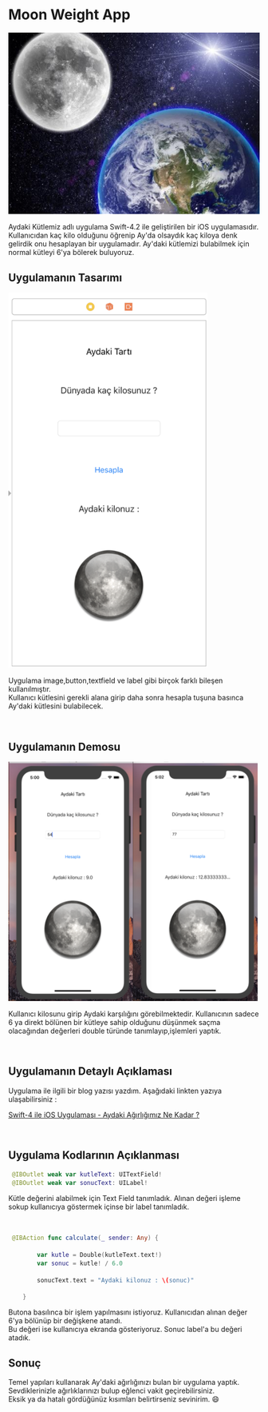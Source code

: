 # Moon Weight App

![Screenshot](world.jpg)

Aydaki Kütlemiz adlı uygulama Swift-4.2 ile geliştirilen bir iOS uygulamasıdır.
Kullanıcıdan kaç kilo olduğunu öğrenip Ay'da olsaydık kaç kiloya denk gelirdik onu hesaplayan bir uygulamadır.
Ay'daki kütlemizi bulabilmek için normal kütleyi 6'ya bölerek buluyoruz. <br>


## Uygulamanın Tasarımı

<img src="res1.png" width="400" /> 

Uygulama image,button,textfield ve label gibi birçok farklı bileşen kullanılmıştır.<br>
Kullanıcı kütlesini gerekli alana girip daha sonra hesapla tuşuna basınca Ay'daki kütlesini bulabilecek.

<br>

## Uygulamanın Demosu

<img src="screen1.png" width="500" /> 

Kullanıcı kilosunu girip Aydaki karşılığını görebilmektedir. Kullanıcının sadece 6 ya direkt bölünen bir kütleye
sahip olduğunu düşünmek saçma olacağından değerleri double türünde tanımlayıp,işlemleri yaptık.

<br>

## Uygulamanın Detaylı Açıklaması

Uygulama ile ilgili bir blog yazısı yazdım. Aşağıdaki linkten yazıya ulaşabilirsiniz : 

[Swift-4 ile iOS Uygulaması - Aydaki Ağırlığımız Ne Kadar ?](https://medium.com/@halilozel1903/swift-4-ile-ios-uygulamas%C4%B1-aydaki-k%C3%BCtlemiz-ne-kadar-73084561f838)

<br>


## Uygulama Kodlarının Açıklanması


```swift 
 @IBOutlet weak var kutleText: UITextField!
 @IBOutlet weak var sonucText: UILabel!
```
Kütle değerini alabilmek için Text Field tanımladık. Alınan değeri işleme sokup kullanıcıya göstermek içinse bir label tanımladık.

<br>

```swift 
 @IBAction func calculate(_ sender: Any) {
        
        var kutle = Double(kutleText.text!)
        var sonuc = kutle! / 6.0
        
        sonucText.text = "Aydaki kilonuz : \(sonuc)"
        
    }
```

Butona basılınca bir işlem yapılmasını istiyoruz. Kullanıcıdan alınan değer 6'ya bölünüp bir değişkene atandı.
<br> Bu değeri ise kullanıcıya ekranda gösteriyoruz. Sonuc label'a bu değeri atadık. <br>


## Sonuç

Temel yapıları kullanarak Ay'daki ağırlığınızı bulan bir uygulama yaptık. <br>
Sevdiklerinizle ağırlıklarınızı bulup eğlenci vakit geçirebilirsiniz. <br>
Eksik ya da hatalı gördüğünüz kısımları belirtirseniz sevinirim. :smile:

